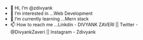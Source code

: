 - 👋 Hi, I’m @zdivyank
- 👀 I’m interested in ...Web Development
- 🌱 I’m currently learning ...Mern stack
- 📫 How to reach me ...Linkdin - DIVYANK ZAVERI || Twitter - @DivyankZaveri || Instagram - Zdivyank

<!---
zdivyank/zdivyank is a ✨ special ✨ repository because its `README.md` (this file) appears on your GitHub profile.
You can click the Preview link to take a look at your changes.
--->
